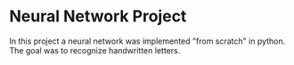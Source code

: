 # Neural Network Project
In this project a neural network was implemented "from scratch" in python. The goal was to recognize handwritten letters.